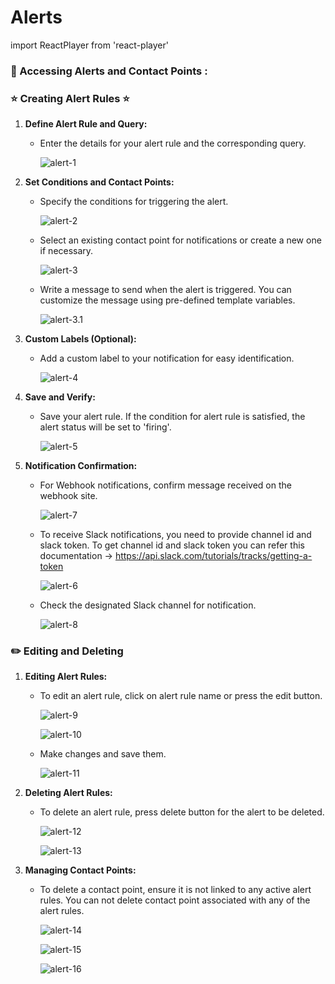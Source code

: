 
#  Alerts 
import ReactPlayer from 'react-player'

### 📌 Accessing Alerts and Contact Points :
<ReactPlayer playing controls url='/img/alert-overview.mp4' autoPlay loop muted />

### ⭐ Creating Alert Rules ⭐

1. **Define Alert Rule and Query:**
   - Enter the details for your alert rule and the corresponding query.

      ![alert-1](../static/img/alert-1.png)

2. **Set Conditions and Contact Points:**
   - Specify the conditions for triggering the alert.

      ![alert-2](../static/img/alert-2.png)

   - Select an existing contact point for notifications or create a new one if necessary.

      ![alert-3](../static/img/alert-3.png)

   - Write a message to send when the alert is triggered. You can customize the message using pre-defined template variables.

      ![alert-3.1](../static/img/alert-3.1.png)

3. **Custom Labels (Optional):**
   - Add a custom label to your notification for easy identification.

      ![alert-4](../static/img/alert-4.png)

4. **Save and Verify:**
   - Save your alert rule. If the condition for alert rule is satisfied, the alert status will be set to 'firing'.

      ![alert-5](../static/img/alert-5.png)

5. **Notification Confirmation:**
   - For Webhook notifications, confirm message received on the webhook site.

      ![alert-7](../static/img/alert-7.png)

   - To receive Slack notifications, you need to provide channel id and slack token. To get channel id and slack token you can refer this documentation -> https://api.slack.com/tutorials/tracks/getting-a-token

      ![alert-6](../static/img/alert-6.png)

   - Check the designated Slack channel for notification.

      ![alert-8](../static/img/alert-8.png)

### ✏️ Editing and Deleting

1. **Editing Alert Rules:**
   - To edit an alert rule, click on alert rule name or press the edit button.

      ![alert-9](../static/img/alert-9.png)

      ![alert-10](../static/img/alert-10.png)

   - Make changes and save them.

      ![alert-11](../static/img/alert-11.png)

2. **Deleting Alert Rules:**
   - To delete an alert rule, press delete button for the alert to be deleted.

      ![alert-12](../static/img/alert-12.png)

      ![alert-13](../static/img/alert-13.png)


3. **Managing Contact Points:**
   -  To delete a contact point, ensure it is not linked to any active alert rules. You can not delete contact point associated with any of the alert rules.

      ![alert-14](../static/img/alert-14.png)

      ![alert-15](../static/img/alert-15.png)

      ![alert-16](../static/img/alert-16.png)
